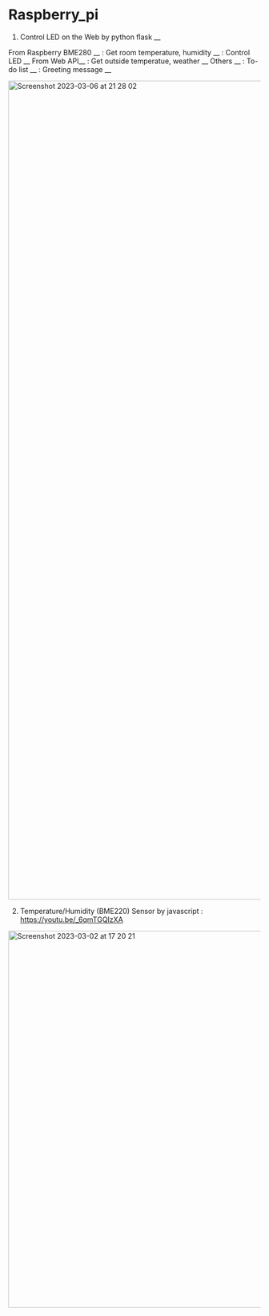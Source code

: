 # Raspberry_pi 


1) Control LED on the Web by python flask __

  From Raspberry BME280 __
    : Get room temperature, humidity __ 
    : Control LED __
  From Web API__
    : Get outside temperatue, weather __
  Others __
    : To-do list __
    : Greeting message __


<img width="1636" alt="Screenshot 2023-03-06 at 21 28 02" src="https://user-images.githubusercontent.com/74134434/223563116-5fbbf5d7-b202-4f85-b645-32dd98d93c1f.png">


2) Temperature/Humidity (BME220) Sensor  by javascript
  : https://youtu.be/_6qmTGQIzXA
  
<img width="753" alt="Screenshot 2023-03-02 at 17 20 21" src="https://user-images.githubusercontent.com/74134434/222585795-c4f4cfd6-8ac9-4170-97a8-f1f89da0a835.png">
